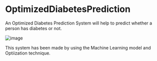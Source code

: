 # OptimizedDiabetesPrediction
An Optimized Diabetes Prediction System will help to predict whether a person has diabetes or not.

![image](https://user-images.githubusercontent.com/78382164/172909594-f3ea8e41-c16e-4d8c-bbcb-92bf2e1c0d80.png)

This system has been made by using the Machine Learning model and Optiization technique.
